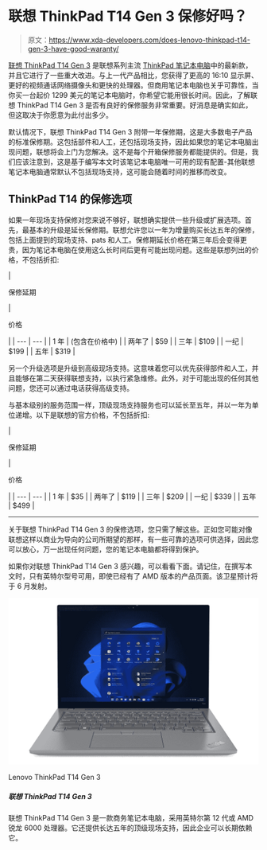# 联想 ThinkPad T14 Gen 3 保修好吗？

> 原文：<https://www.xda-developers.com/does-lenovo-thinkpad-t14-gen-3-have-good-waranty/>

[联想 ThinkPad T14 Gen 3](https://www.xda-developers.com/lenovo-thinkpad-t14-gen-3/) 是联想系列主流 [ThinkPad 笔记本电脑](https://www.xda-developers.com/best-thinkpads/)中的最新款，并且它进行了一些重大改进。与上一代产品相比，您获得了更高的 16:10 显示屏、更好的视频通话网络摄像头和更快的处理器。但商用笔记本电脑也关乎可靠性，当你买一台起价 1299 美元的笔记本电脑时，你希望它能用很长时间。因此，了解联想 ThinkPad T14 Gen 3 是否有良好的保修服务非常重要。好消息是确实如此，但这取决于你愿意为此付出多少。

默认情况下，联想 ThinkPad T14 Gen 3 附带一年保修期，这是大多数电子产品的标准保修期。这包括部件和人工，还包括现场支持，因此如果您的笔记本电脑出现问题，联想将会上门为您解决。这不是每个开箱保修服务都能提供的。但是，我们应该注意到，这是基于编写本文时该笔记本电脑唯一可用的现有配置-其他联想笔记本电脑通常默认不包括现场支持，这可能会随着时间的推移而改变。

## ThinkPad T14 的保修选项

如果一年现场支持保修对您来说不够好，联想确实提供一些升级或扩展选项。首先，最基本的升级是延长保修期。联想允许您以一年为增量购买长达五年的保修，包括上面提到的现场支持、pats 和人工。保修期延长价格在第三年后会变得更贵，因为笔记本电脑在使用这么长时间后更有可能出现问题。这些是联想列出的价格，不包括折扣:

| 

保修延期

 | 

价格

 |
| --- | --- |
| 1 年 | (包含在价格中) |
| 两年了 | $59 |
| 三年 | $109 |
| 一纪 | $199 |
| 五年 | $319 |

另一个升级选项是升级到高级现场支持。这意味着您可以优先获得部件和人工，并且能够在第二天获得联想支持，以执行紧急维修。此外，对于可能出现的任何其他问题，您还可以通过电话获得高级支持。

与基本级别的服务范围一样，顶级现场支持服务也可以延长至五年，并以一年为单位递增。以下是联想的官方价格，不包括折扣:

| 

保修延期

 | 

价格

 |
| --- | --- |
| 1 年 | $35 |
| 两年了 | $119 |
| 三年 | $209 |
| 一纪 | $339 |
| 五年 | $499 |

* * *

关于联想 ThinkPad T14 Gen 3 的保修选项，您只需了解这些。正如您可能对像联想这样以商业为导向的公司所期望的那样，有一些可靠的选项可供选择，因此您可以放心，万一出现任何问题，您的笔记本电脑都将得到保护。

如果你对联想 ThinkPad T14 Gen 3 感兴趣，可以看看下面。请记住，在撰写本文时，只有英特尔型号可用，即使已经有了 AMD 版本的产品页面。该卫星预计将于 6 月发射。

 <picture>![The Lenovo ThinkPad T14 Gen 3 is a business laptop powered by Intel 12th-gen or AMD Ryzen 6000 processors. It has a 16:10 display, lots of ports, and it nails all the basics for businesses.](img/a5c11a75e5e91fa35262fd80773a0be0.png)</picture> 

Lenovo ThinkPad T14 Gen 3

##### 联想 ThinkPad T14 Gen 3

联想 ThinkPad T14 Gen 3 是一款商务笔记本电脑，采用英特尔第 12 代或 AMD 锐龙 6000 处理器。它还提供长达五年的顶级现场支持，因此企业可以长期依赖它。